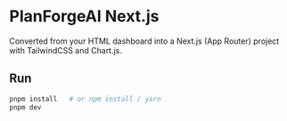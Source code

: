 # PlanForgeAI Next.js

Converted from your HTML dashboard into a Next.js (App Router) project with TailwindCSS and Chart.js.

## Run

```bash
pnpm install   # or npm install / yarn
pnpm dev
